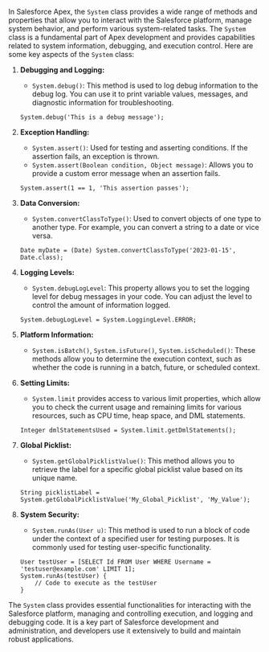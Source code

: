 In Salesforce Apex, the `System` class provides a wide range of methods and properties that allow you to interact with the Salesforce platform, manage system behavior, and perform various system-related tasks. The `System` class is a fundamental part of Apex development and provides capabilities related to system information, debugging, and execution control. Here are some key aspects of the `System` class:

1. **Debugging and Logging:**
   - `System.debug()`: This method is used to log debug information to the debug log. You can use it to print variable values, messages, and diagnostic information for troubleshooting.

   ```apex
   System.debug('This is a debug message');
   ```

2. **Exception Handling:**
   - `System.assert()`: Used for testing and asserting conditions. If the assertion fails, an exception is thrown.
   - `System.assert(Boolean condition, Object message)`: Allows you to provide a custom error message when an assertion fails.

   ```apex
   System.assert(1 == 1, 'This assertion passes');
   ```

3. **Data Conversion:**
   - `System.convertClassToType()`: Used to convert objects of one type to another type. For example, you can convert a string to a date or vice versa.

   ```apex
   Date myDate = (Date) System.convertClassToType('2023-01-15', Date.class);
   ```

4. **Logging Levels:**
   - `System.debugLogLevel`: This property allows you to set the logging level for debug messages in your code. You can adjust the level to control the amount of information logged.

   ```apex
   System.debugLogLevel = System.LoggingLevel.ERROR;
   ```

5. **Platform Information:**
   - `System.isBatch()`, `System.isFuture()`, `System.isScheduled()`: These methods allow you to determine the execution context, such as whether the code is running in a batch, future, or scheduled context.

6. **Setting Limits:**
   - `System.limit` provides access to various limit properties, which allow you to check the current usage and remaining limits for various resources, such as CPU time, heap space, and DML statements.

   ```apex
   Integer dmlStatementsUsed = System.limit.getDmlStatements();
   ```

7. **Global Picklist:**
   - `System.getGlobalPicklistValue()`: This method allows you to retrieve the label for a specific global picklist value based on its unique name.

   ```apex
   String picklistLabel = System.getGlobalPicklistValue('My_Global_Picklist', 'My_Value');
   ```

8. **System Security:**
   - `System.runAs(User u)`: This method is used to run a block of code under the context of a specified user for testing purposes. It is commonly used for testing user-specific functionality.

   ```apex
   User testUser = [SELECT Id FROM User WHERE Username = 'testuser@example.com' LIMIT 1];
   System.runAs(testUser) {
       // Code to execute as the testUser
   }
   ```

The `System` class provides essential functionalities for interacting with the Salesforce platform, managing and controlling execution, and logging and debugging code. It is a key part of Salesforce development and administration, and developers use it extensively to build and maintain robust applications.

